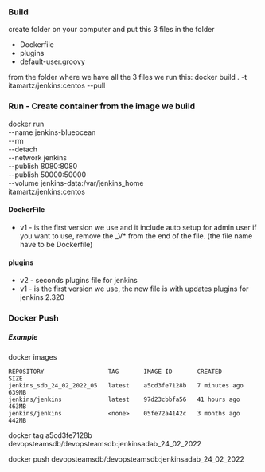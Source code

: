 
### Build ###
create folder on your computer and put this 3 files in the folder
* Dockerfile
* plugins
* default-user.groovy

from the folder where we have all the 3 files we run this:
docker build . -t itamartz/jenkins:centos --pull

### Run - Create container from the image we build ###
docker run \
  --name jenkins-blueocean \
  --rm \
  --detach \
  --network jenkins \
  --publish 8080:8080 \
  --publish 50000:50000 \
  --volume jenkins-data:/var/jenkins_home \
  itamartz/jenkins:centos

#### DockerFile ####
* v1 - is the first version we use and it include auto setup for admin user
if you want to use, remove the _V* from the end of the file. (the file name have to be Dockerfile)

#### plugins ####
* v2 - seconds plugins file for jenkins
* v1 - is the first version we use, the new file is with updates plugins for jenkins 2.320

### Docker Push ###

##### Example #####
docker images
```
REPOSITORY                  TAG       IMAGE ID       CREATED         SIZE
jenkins_sdb_24_02_2022_05   latest    a5cd3fe7128b   7 minutes ago   639MB
jenkins/jenkins             latest    97d23cbbfa56   41 hours ago    463MB
jenkins/jenkins             <none>    05fe72a4142c   3 months ago    442MB
```

docker tag a5cd3fe7128b devopsteamsdb/devopsteamsdb:jenkinsadab_24_02_2022

docker push devopsteamsdb/devopsteamsdb:jenkinsadab_24_02_2022
 
